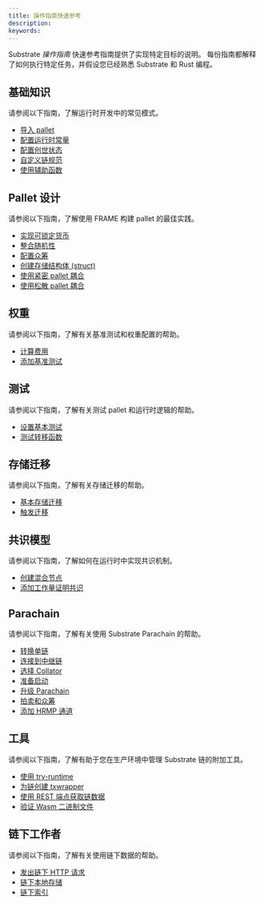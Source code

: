 ```yaml
---
title: 操作指南快速参考
description:
keywords:
---
```


Substrate _操作指南_ 快速参考指南提供了实现特定目标的说明。
每份指南都解释了如何执行特定任务，并假设您已经熟悉 Substrate 和 Rust 编程。

## 基础知识

请参阅以下指南，了解运行时开发中的常见模式。

- [导入 pallet](/reference/how-to-guides/basics/import-a-pallet/)
- [配置运行时常量](/reference/how-to-guides/basics/configure-runtime-constants/)
- [配置创世状态](/reference/how-to-guides/basics/configure-genesis-state)
- [自定义链规范](/reference/how-to-guides/basics/customize-a-chain-specification)
- [使用辅助函数](/reference/how-to-guides/basics/use-helper-functions)

## Pallet 设计

请参阅以下指南，了解使用 FRAME 构建 pallet 的最佳实践。

- [实现可锁定货币](/reference/how-to-guides/pallet-design/implement-lockable-currency/)
- [整合随机性](/reference/how-to-guides/pallet-design/incorporate-randomness/)
- [配置众筹](/reference/how-to-guides/pallet-design/configure-crowdfunding/)
- [创建存储结构体 (struct)](/reference/how-to-guides/pallet-design/create-a-storage-structure/)
- [使用紧密 pallet 耦合](/reference/how-to-guides/pallet-design/use-tight-coupling/)
- [使用松散 pallet 耦合](/reference/how-to-guides/pallet-design/use-loose-coupling/)

## 权重

请参阅以下指南，了解有关基准测试和权重配置的帮助。

- [计算费用](/reference/how-to-guides/weights/calculate-fees/)
- [添加基准测试](/reference/how-to-guides/weights/add-benchmarks/)

## 测试

请参阅以下指南，了解有关测试 pallet 和运行时逻辑的帮助。

- [设置基本测试](/reference/how-to-guides/testing/set-up-basic-tests/)
- [测试转移函数](/reference/how-to-guides/testing/test-a-transfer-function/)

## 存储迁移

请参阅以下指南，了解有关存储迁移的帮助。

- [基本存储迁移](/reference/how-to-guides/storage-migrations/basic-storage-migration/)
- [触发迁移](/reference/how-to-guides/storage-migrations/trigger-migration/)

## 共识模型

请参阅以下指南，了解如何在运行时中实现共识机制。

- [创建混合节点](/reference/how-to-guides/consensus-models/create-a-hybrid-node/)
- [添加工作量证明共识](/reference/how-to-guides/consensus-models/add-proof-of-work-consensus/)

## Parachain

请参阅以下指南，了解有关使用 Substrate Parachain 的帮助。

- [转换单链](/reference/how-to-guides/parachains/convert-a-solo-chain/)
- [连接到中继链](/reference/how-to-guides/parachains/connect-to-a-relay-chain/)
- [选择 Collator](/reference/how-to-guides/parachains/select-collators/)
- [准备启动](/reference/how-to-guides/parachains/prepare-to-launch/)
- [升级 Parachain](/reference/how-to-guides/parachains/upgrade-a-parachain/)
- [拍卖和众筹](/reference/how-to-guides/parachains/auctions-and-crowdloans/)
- [添加 HRMP 通道](/reference/how-to-guides/parachains/add-hrmp-channels/)

## 工具

请参阅以下指南，了解有助于您在生产环境中管理 Substrate 链的附加工具。

- [使用 try-runtime](/reference/how-to-guides/tools/use-try-runtime/)
- [为链创建 txwrapper](/reference/how-to-guides/tools/create-a-txwrapper/)
- [使用 REST 端点获取链数据](/reference/how-to-guides/tools/use-sidecar/)
- [验证 Wasm 二进制文件](/reference/how-to-guides/tools/verify-wasm/)

## 链下工作者

请参阅以下指南，了解有关使用链下数据的帮助。

- [发出链下 HTTP 请求](/reference/how-to-guides/offchain-workers/offchain-http-requests/)
- [链下本地存储](/reference/how-to-guides/offchain-workers/offchain-local-storage/)
- [链下索引](/reference/how-to-guides/offchain-workers/offchain-indexing/)

<!--
- [计算权重](/reference/how-to-guides/basics/calc-weights/)
- [铸造基本代币](/reference/how-to-guides/basics/mint-basic-tokens/)
- [添加 contracts pallet](/reference/how-to-guides/pallet-design/add-contracts-pallet/)
-->
